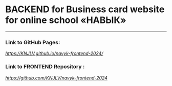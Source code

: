 # BACKEND for Business card website for online school «‎НАВЫК»‎

___

### Link to GitHub Pages:

*https://KNJLV.github.io/navyk-frontend-2024/*

### Link to FRONTEND Repository :

*https://github.com/KNJLV/navyk-frontend-2024*

